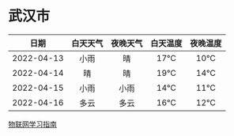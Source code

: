 # 武汉市
|日期|白天天气|夜晚天气|白天温度|夜晚温度|
|:--:|:--:|:--:|:--:|:--:|
|2022-04-13|小雨|晴|17℃|10℃|
|2022-04-14|晴|晴|19℃|14℃|
|2022-04-15|小雨|小雨|14℃|11℃|
|2022-04-16|多云|多云|16℃|12℃|
 
[物联网学习指南](http://doc.lziqi.top/IoT)
